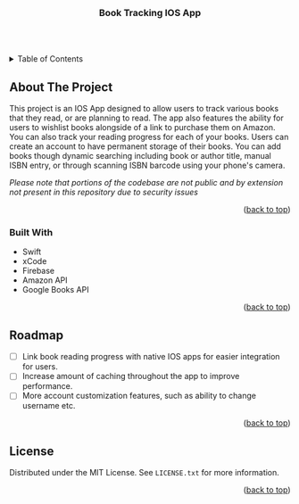 <a name="readme-top"></a>


<!-- PROJECT LOGO -->
<br />
<div align="center">
  <a href="https://github.com/github_username/repo_name">
  </a>

<h3 align="center">Book Tracking IOS App</h3>

  <p align="center">
    <br />
    <br />
  </p>
</div>

<!-- TABLE OF CONTENTS -->
<details>
  <summary>Table of Contents</summary>
  <ol>
    <li>
      <a href="#about-the-project">About The Project</a>
      <ul>
        <li><a href="#built-with">Built With</a></li>
      </ul>
    </li>
    <li><a href="#roadmap">Roadmap</a></li>
    <li><a href="#license">License</a></li>
  </ol>
</details>



<!-- ABOUT THE PROJECT -->
## About The Project

This project is an IOS App designed to allow users to track various books that they read, or are planning to read. The app also features the ability for users to wishlist books alongside of a link to purchase them on Amazon. You can also track your reading progress for each of your books. Users can create an account to have permanent storage of their books. You can add books though dynamic searching including book or author title, manual ISBN entry, or through scanning ISBN barcode using your phone's camera. 

*Please note that portions of the codebase are not public and by extension not present in this repository due to security issues*

<p align="right">(<a href="#readme-top">back to top</a>)</p>



### Built With

* Swift
* xCode
* Firebase
* Amazon API
* Google Books API

<p align="right">(<a href="#readme-top">back to top</a>)</p>



<!-- ROADMAP -->
## Roadmap

- [ ] Link book reading progress with native IOS apps for easier integration for users.
- [ ] Increase amount of caching throughout the app to improve performance.
- [ ] More account customization features, such as ability to change username etc.
      
<p align="right">(<a href="#readme-top">back to top</a>)</p>

<!-- LICENSE -->
## License

Distributed under the MIT License. See `LICENSE.txt` for more information.

<p align="right">(<a href="#readme-top">back to top</a>)</p>
